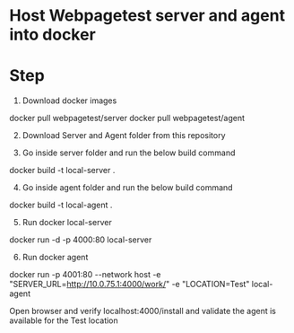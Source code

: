 # Host Webpagetest server and agent into docker

# Step
1. Download docker images

docker pull webpagetest/server
docker pull webpagetest/agent

2. Download Server and Agent folder from this repository 

3. Go inside server folder and run the below build command

docker build -t local-server .

4. Go inside agent folder and run the below build command

docker build -t local-agent .

5. Run docker local-server 

docker run -d -p 4000:80 local-server 

6. Run docker agent

docker run -p 4001:80 --network host -e "SERVER_URL=http://10.0.75.1:4000/work/" -e "LOCATION=Test" local-agent

Open browser and verify localhost:4000/install and validate the agent is available for the Test location 






